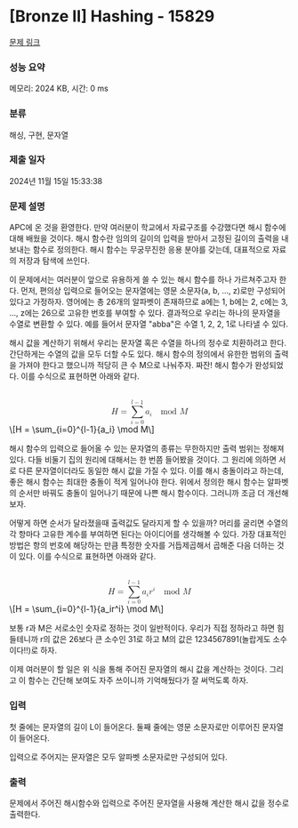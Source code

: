 # [Bronze II] Hashing - 15829 

[문제 링크](https://www.acmicpc.net/problem/15829) 

### 성능 요약

메모리: 2024 KB, 시간: 0 ms

### 분류

해싱, 구현, 문자열

### 제출 일자

2024년 11월 15일 15:33:38

### 문제 설명

<p>APC에 온 것을 환영한다. 만약 여러분이 학교에서 자료구조를 수강했다면 해시 함수에 대해 배웠을 것이다. 해시 함수란 임의의 길이의 입력을 받아서 고정된 길이의 출력을 내보내는 함수로 정의한다. 해시 함수는 무궁무진한 응용 분야를 갖는데, 대표적으로 자료의 저장과 탐색에 쓰인다.</p>

<p>이 문제에서는 여러분이 앞으로 유용하게 쓸 수 있는 해시 함수를 하나 가르쳐주고자 한다. 먼저, 편의상 입력으로 들어오는 문자열에는 영문 소문자(a, b, ..., z)로만 구성되어있다고 가정하자. 영어에는 총 26개의 알파벳이 존재하므로 a에는 1, b에는 2, c에는 3, ..., z에는 26으로 고유한 번호를 부여할 수 있다. 결과적으로 우리는 하나의 문자열을 수열로 변환할 수 있다. 예를 들어서 문자열 "abba"은 수열 1, 2, 2, 1로 나타낼 수 있다.</p>

<p>해시 값을 계산하기 위해서 우리는 문자열 혹은 수열을 하나의 정수로 치환하려고 한다. 간단하게는 수열의 값을 모두 더할 수도 있다. 해시 함수의 정의에서 유한한 범위의 출력을 가져야 한다고 했으니까 적당히 큰 수 M으로 나눠주자. 짜잔! 해시 함수가 완성되었다. 이를 수식으로 표현하면 아래와 같다.</p>

<p><mjx-container class="MathJax" jax="CHTML" display="true" style="font-size: 109%; position: relative;"> <mjx-math display="true" class="MJX-TEX" aria-hidden="true" style="margin-left: 0px; margin-right: 0px;"><mjx-mi class="mjx-i"><mjx-c class="mjx-c1D43B TEX-I"></mjx-c></mjx-mi><mjx-mo class="mjx-n" space="4"><mjx-c class="mjx-c3D"></mjx-c></mjx-mo><mjx-munderover space="4"><mjx-over style="padding-bottom: 0.142em; padding-left: 0.165em;"><mjx-texatom size="s" texclass="ORD"><mjx-mi class="mjx-i"><mjx-c class="mjx-c1D459 TEX-I"></mjx-c></mjx-mi><mjx-mo class="mjx-n"><mjx-c class="mjx-c2212"></mjx-c></mjx-mo><mjx-mn class="mjx-n"><mjx-c class="mjx-c31"></mjx-c></mjx-mn></mjx-texatom></mjx-over><mjx-box><mjx-munder><mjx-row><mjx-base><mjx-mo class="mjx-lop"><mjx-c class="mjx-c2211 TEX-S2"></mjx-c></mjx-mo></mjx-base></mjx-row><mjx-row><mjx-under style="padding-top: 0.167em; padding-left: 0.148em;"><mjx-texatom size="s" texclass="ORD"><mjx-mi class="mjx-i"><mjx-c class="mjx-c1D456 TEX-I"></mjx-c></mjx-mi><mjx-mo class="mjx-n"><mjx-c class="mjx-c3D"></mjx-c></mjx-mo><mjx-mn class="mjx-n"><mjx-c class="mjx-c30"></mjx-c></mjx-mn></mjx-texatom></mjx-under></mjx-row></mjx-munder></mjx-box></mjx-munderover><mjx-texatom space="2" texclass="ORD"><mjx-msub><mjx-mi class="mjx-i"><mjx-c class="mjx-c1D44E TEX-I"></mjx-c></mjx-mi><mjx-script style="vertical-align: -0.15em;"><mjx-mi class="mjx-i" size="s"><mjx-c class="mjx-c1D456 TEX-I"></mjx-c></mjx-mi></mjx-script></mjx-msub></mjx-texatom><mjx-mspace style="width: 1em;"></mjx-mspace><mjx-mi class="mjx-n" space="2"><mjx-c class="mjx-c6D"></mjx-c><mjx-c class="mjx-c6F"></mjx-c><mjx-c class="mjx-c64"></mjx-c></mjx-mi><mjx-mstyle><mjx-mspace style="width: 0.167em;"></mjx-mspace></mjx-mstyle><mjx-mstyle><mjx-mspace style="width: 0.167em;"></mjx-mspace></mjx-mstyle><mjx-mi class="mjx-i" space="2"><mjx-c class="mjx-c1D440 TEX-I"></mjx-c></mjx-mi></mjx-math><mjx-assistive-mml unselectable="on" display="block"><math xmlns="http://www.w3.org/1998/Math/MathML" display="block"><mi>H</mi><mo>=</mo><munderover><mo data-mjx-texclass="OP">∑</mo><mrow data-mjx-texclass="ORD"><mi>i</mi><mo>=</mo><mn>0</mn></mrow><mrow data-mjx-texclass="ORD"><mi>l</mi><mo>−</mo><mn>1</mn></mrow></munderover><mrow data-mjx-texclass="ORD"><msub><mi>a</mi><mi>i</mi></msub></mrow><mspace width="1em"></mspace><mi>mod</mi><mstyle scriptlevel="0"><mspace width="0.167em"></mspace></mstyle><mstyle scriptlevel="0"><mspace width="0.167em"></mspace></mstyle><mi>M</mi></math></mjx-assistive-mml><span aria-hidden="true" class="no-mathjax mjx-copytext">\[H = \sum_{i=0}^{l-1}{a_i} \mod M\]</span> </mjx-container></p>

<p>해시 함수의 입력으로 들어올 수 있는 문자열의 종류는 무한하지만 출력 범위는 정해져있다. 다들 비둘기 집의 원리에 대해서는 한 번쯤 들어봤을 것이다. 그 원리에 의하면 서로 다른 문자열이더라도 동일한 해시 값을 가질 수 있다. 이를 해시 충돌이라고 하는데, 좋은 해시 함수는 최대한 충돌이 적게 일어나야 한다. 위에서 정의한 해시 함수는 알파벳의 순서만 바꿔도 충돌이 일어나기 때문에 나쁜 해시 함수이다. 그러니까 조금 더 개선해보자.</p>

<p>어떻게 하면 순서가 달라졌을때 출력값도 달라지게 할 수 있을까? 머리를 굴리면 수열의 각 항마다 고유한 계수를 부여하면 된다는 아이디어를 생각해볼 수 있다. 가장 대표적인 방법은 항의 번호에 해당하는 만큼 특정한 숫자를 거듭제곱해서 곱해준 다음 더하는 것이 있다. 이를 수식으로 표현하면 아래와 같다.</p>

<p><mjx-container class="MathJax" jax="CHTML" display="true" style="font-size: 109%; position: relative;"> <mjx-math display="true" class="MJX-TEX" aria-hidden="true" style="margin-left: 0px; margin-right: 0px;"><mjx-mi class="mjx-i"><mjx-c class="mjx-c1D43B TEX-I"></mjx-c></mjx-mi><mjx-mo class="mjx-n" space="4"><mjx-c class="mjx-c3D"></mjx-c></mjx-mo><mjx-munderover space="4"><mjx-over style="padding-bottom: 0.142em; padding-left: 0.165em;"><mjx-texatom size="s" texclass="ORD"><mjx-mi class="mjx-i"><mjx-c class="mjx-c1D459 TEX-I"></mjx-c></mjx-mi><mjx-mo class="mjx-n"><mjx-c class="mjx-c2212"></mjx-c></mjx-mo><mjx-mn class="mjx-n"><mjx-c class="mjx-c31"></mjx-c></mjx-mn></mjx-texatom></mjx-over><mjx-box><mjx-munder><mjx-row><mjx-base><mjx-mo class="mjx-lop"><mjx-c class="mjx-c2211 TEX-S2"></mjx-c></mjx-mo></mjx-base></mjx-row><mjx-row><mjx-under style="padding-top: 0.167em; padding-left: 0.148em;"><mjx-texatom size="s" texclass="ORD"><mjx-mi class="mjx-i"><mjx-c class="mjx-c1D456 TEX-I"></mjx-c></mjx-mi><mjx-mo class="mjx-n"><mjx-c class="mjx-c3D"></mjx-c></mjx-mo><mjx-mn class="mjx-n"><mjx-c class="mjx-c30"></mjx-c></mjx-mn></mjx-texatom></mjx-under></mjx-row></mjx-munder></mjx-box></mjx-munderover><mjx-texatom space="2" texclass="ORD"><mjx-msub><mjx-mi class="mjx-i"><mjx-c class="mjx-c1D44E TEX-I"></mjx-c></mjx-mi><mjx-script style="vertical-align: -0.15em;"><mjx-mi class="mjx-i" size="s"><mjx-c class="mjx-c1D456 TEX-I"></mjx-c></mjx-mi></mjx-script></mjx-msub><mjx-msup><mjx-mi class="mjx-i"><mjx-c class="mjx-c1D45F TEX-I"></mjx-c></mjx-mi><mjx-script style="vertical-align: 0.413em;"><mjx-mi class="mjx-i" size="s"><mjx-c class="mjx-c1D456 TEX-I"></mjx-c></mjx-mi></mjx-script></mjx-msup></mjx-texatom><mjx-mspace style="width: 1em;"></mjx-mspace><mjx-mi class="mjx-n" space="2"><mjx-c class="mjx-c6D"></mjx-c><mjx-c class="mjx-c6F"></mjx-c><mjx-c class="mjx-c64"></mjx-c></mjx-mi><mjx-mstyle><mjx-mspace style="width: 0.167em;"></mjx-mspace></mjx-mstyle><mjx-mstyle><mjx-mspace style="width: 0.167em;"></mjx-mspace></mjx-mstyle><mjx-mi class="mjx-i" space="2"><mjx-c class="mjx-c1D440 TEX-I"></mjx-c></mjx-mi></mjx-math><mjx-assistive-mml unselectable="on" display="block"><math xmlns="http://www.w3.org/1998/Math/MathML" display="block"><mi>H</mi><mo>=</mo><munderover><mo data-mjx-texclass="OP">∑</mo><mrow data-mjx-texclass="ORD"><mi>i</mi><mo>=</mo><mn>0</mn></mrow><mrow data-mjx-texclass="ORD"><mi>l</mi><mo>−</mo><mn>1</mn></mrow></munderover><mrow data-mjx-texclass="ORD"><msub><mi>a</mi><mi>i</mi></msub><msup><mi>r</mi><mi>i</mi></msup></mrow><mspace width="1em"></mspace><mi>mod</mi><mstyle scriptlevel="0"><mspace width="0.167em"></mspace></mstyle><mstyle scriptlevel="0"><mspace width="0.167em"></mspace></mstyle><mi>M</mi></math></mjx-assistive-mml><span aria-hidden="true" class="no-mathjax mjx-copytext">\[H = \sum_{i=0}^{l-1}{a_ir^i} \mod M\]</span> </mjx-container></p>

<p>보통 r과 M은 서로소인 숫자로 정하는 것이 일반적이다. 우리가 직접 정하라고 하면 힘들테니까 r의 값은 26보다 큰 소수인 31로 하고 M의 값은 1234567891(놀랍게도 소수이다!!)로 하자.</p>

<p>이제 여러분이 할 일은 위 식을 통해 주어진 문자열의 해시 값을 계산하는 것이다. 그리고 이 함수는 간단해 보여도 자주 쓰이니까 기억해뒀다가 잘 써먹도록 하자.</p>

### 입력 

 <p>첫 줄에는 문자열의 길이 L이 들어온다. 둘째 줄에는 영문 소문자로만 이루어진 문자열이 들어온다.</p>

<p>입력으로 주어지는 문자열은 모두 알파벳 소문자로만 구성되어 있다.</p>

### 출력 

 <p>문제에서 주어진 해시함수와 입력으로 주어진 문자열을 사용해 계산한 해시 값을 정수로 출력한다.</p>

